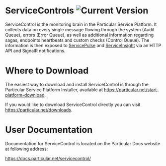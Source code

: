 ServiceControls ![Current Version](https://img.shields.io/github/release/particular/servicecontrol.svg?style=flat&label=current%20version)
=====================

ServiceControl is the monitoring brain in the Particular Service Platform. It collects data on every single message flowing through the system (Audit Queue), errors (Error Queue), as well as additional information regarding sagas, endpoints heartbeats and custom checks (Control Queue). The information is then exposed to [ServicePulse](https://particular.net/servicepulse) and [ServiceInsight](https://particular.net/serviceinsight) via an HTTP API and SignalR notifications.

Where to Download
=====================

The easiest way to download and install ServiceControl is through the Particular Service Platform Installer, available at https://particular.net/start-platform-download.

If you would like to download ServiceControl directly you can visit https://particular.net/downloads.

User Documentation
=====================

Documentation for ServiceControl is located on the Particular Docs website at following address:

https://docs.particular.net/servicecontrol/
